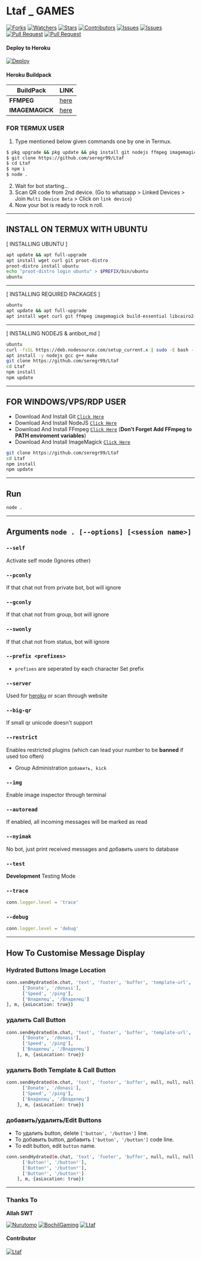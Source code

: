 # Ltaf _ GAMES

<a href="https://github.com/seregr99/Ltaf/network/members"><img title="Forks" src="https://img.shields.io/github/forks/findme-19/antibot_md?label=Forks&color=blue&style=flat-square"></a>
<a href="https://github.com/seregr99/Ltaf/watchers"><img title="Watchers" src="https://img.shields.io/github/watchers/findme-19/antibot_md?label=Watchers&color=green&style=flat-square"></a>
<a href="https://github.com/seregr99/Ltaf/stargazers"><img title="Stars" src="https://img.shields.io/github/stars/findme-19/antibot_md?label=Stars&color=yellow&style=flat-square"></a>
<a href="https://github.com/seregr99/Ltaf/graphs/contributors"><img title="Contributors" src="https://img.shields.io/github/contributors/findme-19/antibot_md?label=Contributors&color=blue&style=flat-square"></a>
<a href="https://github.com/seregr99/Ltaf/issues"><img title="Issues" src="https://img.shields.io/github/issues/findme-19/antibot_md?label=Issues&color=success&style=flat-square"></a>
<a href="https://github.com/seregr99/Ltaf/issues?q=is%3Aissue+is%3Aclosed"><img title="Issues" src="https://img.shields.io/github/issues-closed/findme-19/antibot_md?label=Issues&color=red&style=flat-square"></a>
<a href="https://github.com/seregr99/Ltaf/pulls"><img title="Pull Request" src="https://img.shields.io/github/issues-pr/findme-19/antibot_md?label=PullRequest&color=success&style=flat-square"></a>
<a href="https://github.com/seregr99/Ltaf/pulls?q=is%3Apr+is%3Aclosed"><img title="Pull Request" src="https://img.shields.io/github/issues-pr-closed/findme-19/antibot_md?label=PullRequest&color=red&style=flat-square"></a>


#### Deploy to Heroku
[![Deploy](https://www.herokucdn.com/deploy/button.svg)](https://heroku.com/deploy?template=https://github.com/seregr99/Ltaf)

#### Heroku Buildpack
| BuildPack | LINK |
|--------|--------|
| **FFMPEG** |[here](https://github.com/jonathanong/heroku-buildpack-ffmpeg-latest) |
| **IMAGEMAGICK** | [here](https://github.com/DuckyTeam/heroku-buildpack-imagemagick) |

### FOR TERMUX USER
1. Type mentioned below given commands one by one in Termux.
```sh
$ pkg upgrade && pkg update && pkg install git nodejs ffmpeg imagemagick nano bash mc -y
$ git clone https://github.com/seregr99/Ltaf
$ cd Ltaf
$ npm i 
$ node .
```
2. Wait for bot starting...
3. Scan QR code from 2nd device. (Go to whatsapp > Linked Devices > Join `Multi Device Beta` > Click on `link device`)
4. Now your bot is ready to rock n roll.

---------

## INSTALL ON TERMUX WITH UBUNTU

[ INSTALLING UBUNTU ]

```bash
apt update && apt full-upgrade
apt install wget curl git proot-distro
proot-distro install ubuntu
echo "proot-distro login ubuntu" > $PREFIX/bin/ubuntu
ubuntu
```
---------

[ INSTALLING REQUIRED PACKAGES ]

```bash
ubuntu
apt update && apt full-upgrade
apt install wget curl git ffmpeg imagemagick build-essential libcairo2-dev libpango1.0-dev libjpeg-dev libgif-dev librsvg2-dev dbus-x11 ffmpeg2theora ffmpegfs ffmpegthumbnailer ffmpegthumbnailer-dbg ffmpegthumbs libavcodec-dev libavcodec-extra libavcodec-extra58 libavdevice-dev libavdevice58 libavfilter-dev libavfilter-extra libavfilter-extra7 libavformat-dev libavformat58 libavifile-0.7-bin libavifile-0.7-common libavifile-0.7c2 libavresample-dev libavresample4 libavutil-dev libavutil56 libpostproc-dev libpostproc55 graphicsmagick graphicsmagick-dbg graphicsmagick-imagemagick-compat graphicsmagick-libmagick-dev-compat groff imagemagick-6.q16hdri imagemagick-common libchart-gnuplot-perl libgraphics-magick-perl libgraphicsmagick++-q16-12 libgraphicsmagick++1-dev
```

---------

[ INSTALLING NODEJS & antibot_md ]

```bash
ubuntu
curl -fsSL https://deb.nodesource.com/setup_current.x | sudo -E bash -
apt install -y nodejs gcc g++ make
git clone https://github.com/seregr99/Ltaf
cd Ltaf
npm install
npm update
```

---------

## FOR WINDOWS/VPS/RDP USER

* Download And Install Git [`Click Here`](https://git-scm.com/downloads)
* Download And Install NodeJS [`Click Here`](https://nodejs.org/en/download)
* Download And Install FFmpeg [`Click Here`](https://ffmpeg.org/download.html) (**Don't Forget Add FFmpeg to PATH enviroment variables**)
* Download And Install ImageMagick [`Click Here`](https://imagemagick.org/script/download.php)

```bash
git clone https://github.com/seregr99/Ltaf
cd Ltaf
npm install
npm update
```

---------

## Run

```bash
node .
```

---------

## Arguments `node . [--options] [<session name>]`

### `--self`

Activate self mode (Ignores other)

### `--pconly`

If that chat not from private bot, bot will ignore

### `--gconly`

If that chat not from group, bot will ignore

### `--swonly`

If that chat not from status, bot will ignore

### `--prefix <prefixes>`

* `prefixes` are seperated by each character
Set prefix

### `--server`

Used for [heroku](https://heroku.com/) or scan through website

### `--big-qr`

If small qr unicode doesn't support

### `--restrict`

Enables restricted plugins (which can lead your number to be **banned** if used too often)

* Group Administration `добавить, kick`

### `--img`

Enable image inspector through terminal

### `--autoread`

If enabled, all incoming messages will be marked as read

### `--nyimak`

No bot, just print received messages and добавить users to database

### `--test`

**Development** Testing Mode

### `--trace`

```js
conn.logger.level = 'trace'
```

### `--debug`

```js
conn.logger.level = 'debug'
```

---------

## How To Customise Message Display

### Hydrated Buttons Image Location
```bash
conn.sendHydrated(m.chat, 'text', 'footer', 'buffer', 'template-url', 'Template-Name', '0123456789', 'Template-CALL', [
      ['Donate', '/donasi'],
      ['Speed', '/ping'],
      ['Владелец', '/Владелец']
], m, {asLocation: true})
```

### удалить Call Button
```bash
conn.sendHydrated(m.chat, 'text', 'footer', 'buffer', 'template-url', 'Template-Name', null, null, [
      ['Donate', '/donasi'],
      ['Speed', '/ping'],
      ['Владелец', '/Владелец']
    ], m, {asLocation: true})
```

### удалить Both Template & Call Button
```bash
conn.sendHydrated(m.chat, 'text', 'footer', 'buffer', null, null, null, null, [
      ['Donate', '/donasi'],
      ['Speed', '/ping'],
      ['Владелец', '/Владелец']
    ], m, {asLocation: true})
```
### добавить/удалить/Edit Buttons
* To удалить button, delete `['button', '/button']` line.
* To добавить button, добавить `['button', '/button']` code line.
* To edit button, edit `button` name.
```bash
conn.sendHydrated(m.chat, 'text', 'footer', 'buffer', null, null, null, null, [
      ['Button¹', '/button¹'],
      ['Button²', '/button²'],
      ['Button³', '/button³']
    ], m, {asLocation: true})
```

---------

### Thanks To 
**Allah SWT**

[![Nurutomo](https://github.com/Nurutomo.png?size=100)](https://github.com/Nurutomo)
[![BochilGaming](https://github.com/BochilGaming.png?size=100)](https://github.com/BochilGaming)
[![Ltaf](https://github.com/Ltaf.png?size=100)](https://github.com/Ltaf)
#### Contributor
[![Ltaf](https://github.com/Ltaf.png?size=100)](https://github.com/Ltaf)
